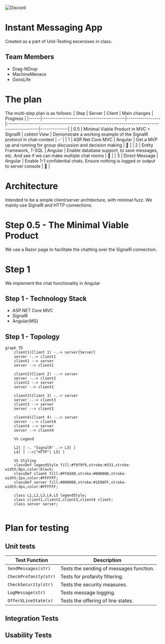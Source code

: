 ![Discord](https://img.shields.io/discord/1118896540640100352?style=for-the-badge&label=%E2%AD%90%20ZBC's%20Finest%20%E2%AD%90&color=FFA500)


# Instant Messaging App

Created as a part of Unit-Testing excersises in class.

## Team Members
* Drag-NDrop
* MachineMenace
* GoosLife


# The plan
The multi-step plan is as follows:
| Step | Server                                   | Client          |  Main changes                                                                                |  Progress    | 
|------|------------------------------------------|-----------------|----------------------------------------------------------------------------------------------|--------------|
| 0.5  | Minimal Viable Product in MVC + SignalR  | cshtml View     | Demonstrate a working example of the SignalR protocol in chat-context                        |     ✅      |
| 1    | ASP.Net Core MVC                         | Angular         | Get a MVP up and running for group discussion and decision making                            |     🔵      |
| 2    | Entity Framework, T-SQL                  | Angular         | Enable database support, to save messages, etc. And see if we can make multiple chat rooms   |     🔵      |
| 3    | Direct Message                           | Angular         | Enable 1-1 confidential chats. Ensure nothing is logged or output to server console          |     🔵      |


# Architecture

Intended to be a simple client/server architecture, with minimal fuzz.
We mainly use SignalR and HTTP connections.

# Step 0.5 - The Minimal Viable Product
We use a Razor page to facilitate the chatting over the SignalR connection.

# Step 1

We implement the chat functionality in Angular

## Step 1 - Technology Stack

* ASP.NET Core MVC
* SignalR
* Angular(MS)

## Step 1 - Topology

```mermaid
graph TD
    client1(Client 1) -.-> server[Server]
    server -.-> client1
    client1 --> server
    server --> client1

    client2(Client 2) -.-> server
    server -.-> client2
    client2 --> server
    server --> client2

    client3(Client 3) -.-> server
    server -.-> client3
    client3 --> server
    server --> client3

    client4(Client 4) -.-> server
    server -.-> client4
    client4 --> server
    server --> client4

    %% Legend

    L2[ ] -. "SignalR" .-> L3[ ]
    L4[ ] -->|"HTTP"| L5[ ]

    %% Styling
    classDef legendStyle fill:#f9f9f9,stroke:#333,stroke-width:0px,color:black;
    classDef client fill:#FFA500,stroke:#000000,stroke-width:2px,color:#FFFFFF;
    classDef server fill:#000000,stroke:#1E90FF,stroke-width:4px,color:#FFFFFF;

    class L1,L2,L3,L4,L5 legendStyle;
    class client1,client2,client3,client4 client;
    class server server;


```

# Plan for testing 

## Unit tests

| Test Function         | Description                             | 
|-----------------------|-----------------------------------------|
| `SendMessages(str)`   | Tests the sending of messages function. | 
| `CheckProfanity(str)` | Tests for profanity filtering.          | 
| `CheckSecurity(str)`  | Tests the security measures.            | 
| `LogMessage(str)`     | Tests message logging.                  | 
| `OfferXLineState(x)`  | Tests the offering of line states.      | 


## Integration Tests


## Usability Tests
